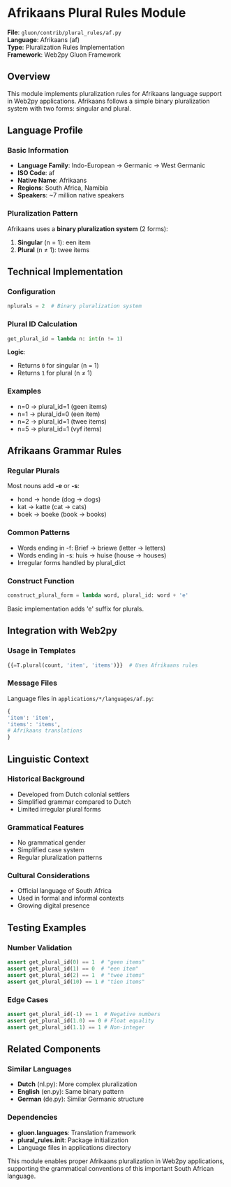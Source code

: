 # Afrikaans Plural Rules Module

**File**: `gluon/contrib/plural_rules/af.py`  
**Language**: Afrikaans (af)  
**Type**: Pluralization Rules Implementation  
**Framework**: Web2py Gluon Framework

## Overview

This module implements pluralization rules for Afrikaans language support in Web2py applications. Afrikaans follows a simple binary pluralization system with two forms: singular and plural.

## Language Profile

### Basic Information
- **Language Family**: Indo-European → Germanic → West Germanic
- **ISO Code**: af
- **Native Name**: Afrikaans
- **Regions**: South Africa, Namibia
- **Speakers**: ~7 million native speakers

### Pluralization Pattern
Afrikaans uses a **binary pluralization system** (2 forms):
1. **Singular** (n = 1): een item
2. **Plural** (n ≠ 1): twee items

## Technical Implementation

### Configuration
```python
nplurals = 2  # Binary pluralization system
```

### Plural ID Calculation
```python
get_plural_id = lambda n: int(n != 1)
```

**Logic**:
- Returns `0` for singular (n = 1)
- Returns `1` for plural (n ≠ 1)

### Examples
- n=0 → plural_id=1 (geen items)
- n=1 → plural_id=0 (een item)
- n=2 → plural_id=1 (twee items)
- n=5 → plural_id=1 (vyf items)

## Afrikaans Grammar Rules

### Regular Plurals
Most nouns add **-e** or **-s**:
- hond → honde (dog → dogs)
- kat → katte (cat → cats)
- boek → boeke (book → books)

### Common Patterns
- Words ending in -f: Brief → briewe (letter → letters)
- Words ending in -s: huis → huise (house → houses)
- Irregular forms handled by plural_dict

### Construct Function
```python
construct_plural_form = lambda word, plural_id: word + 'e'
```
Basic implementation adds 'e' suffix for plurals.

## Integration with Web2py

### Usage in Templates
```python
{{=T.plural(count, 'item', 'items')}}  # Uses Afrikaans rules
```

### Message Files
Language files in `applications/*/languages/af.py`:
```python
{
'item': 'item',
'items': 'items',
# Afrikaans translations
}
```

## Linguistic Context

### Historical Background
- Developed from Dutch colonial settlers
- Simplified grammar compared to Dutch
- Limited irregular plural forms

### Grammatical Features
- No grammatical gender
- Simplified case system
- Regular pluralization patterns

### Cultural Considerations
- Official language of South Africa
- Used in formal and informal contexts
- Growing digital presence

## Testing Examples

### Number Validation
```python
assert get_plural_id(0) == 1  # "geen items"
assert get_plural_id(1) == 0  # "een item"
assert get_plural_id(2) == 1  # "twee items"
assert get_plural_id(10) == 1 # "tien items"
```

### Edge Cases
```python
assert get_plural_id(-1) == 1  # Negative numbers
assert get_plural_id(1.0) == 0 # Float equality
assert get_plural_id(1.1) == 1 # Non-integer
```

## Related Components

### Similar Languages
- **Dutch** (nl.py): More complex pluralization
- **English** (en.py): Same binary pattern
- **German** (de.py): Similar Germanic structure

### Dependencies
- **gluon.languages**: Translation framework
- **plural_rules.__init__**: Package initialization
- Language files in applications directory

This module enables proper Afrikaans pluralization in Web2py applications, supporting the grammatical conventions of this important South African language.